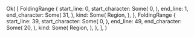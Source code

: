 Ok(
    [
        FoldingRange {
            start_line: 0,
            start_character: Some(
                0,
            ),
            end_line: 1,
            end_character: Some(
                31,
            ),
            kind: Some(
                Region,
            ),
        },
        FoldingRange {
            start_line: 39,
            start_character: Some(
                0,
            ),
            end_line: 49,
            end_character: Some(
                20,
            ),
            kind: Some(
                Region,
            ),
        },
    ],
)